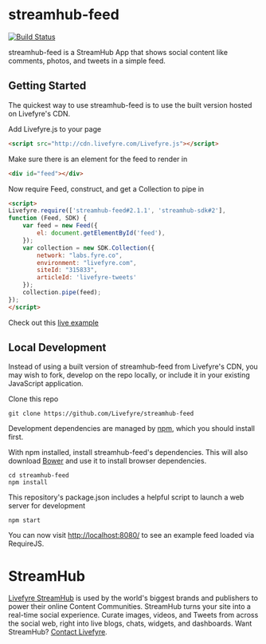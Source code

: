 # streamhub-feed

[![Build Status](https://travis-ci.org/Livefyre/streamhub-feed.png)](https://travis-ci.org/Livefyre/streamhub-feed)

streamhub-feed is a StreamHub App that shows social content like comments, photos, and tweets in a simple feed.

## Getting Started

The quickest way to use streamhub-feed is to use the built version hosted on Livefyre's CDN.

Add Livefyre.js to your page

```html
<script src="http://cdn.livefyre.com/Livefyre.js"></script>
```

Make sure there is an element for the feed to render in

```html
<div id="feed"></div>
```

Now require Feed, construct, and get a Collection to pipe in

```html
<script>
Livefyre.require(['streamhub-feed#2.1.1', 'streamhub-sdk#2'],
function (Feed, SDK) {
    var feed = new Feed({
        el: document.getElementById('feed'),
    });
    var collection = new SDK.Collection({
        network: "labs.fyre.co",
        environment: "livefyre.com",
        siteId: "315833",
        articleId: 'livefyre-tweets'
    });
    collection.pipe(feed);
});
</script>
```

Check out this [live example](http://codepen.io/gobengo/pen/gIibE)

## Local Development

Instead of using a built version of streamhub-feed from Livefyre's CDN, you may wish to fork, develop on the repo locally, or include it in your existing JavaScript application.

Clone this repo

    git clone https://github.com/Livefyre/streamhub-feed

Development dependencies are managed by [npm](https://github.com/isaacs/npm), which you should install first.

With npm installed, install streamhub-feed's dependencies. This will also download [Bower](https://github.com/bower/bower) and use it to install browser dependencies.

    cd streamhub-feed
    npm install

This repository's package.json includes a helpful script to launch a web server for development

    npm start

You can now visit [http://localhost:8080/](http://localhost:8080/) to see an example feed loaded via RequireJS.

# StreamHub

[Livefyre StreamHub](http://www.livefyre.com/streamhub/) is used by the world's biggest brands and publishers to power their online Content Communities. StreamHub turns your site into a real-time social experience. Curate images, videos, and Tweets from across the social web, right into live blogs, chats, widgets, and dashboards. Want StreamHub? [Contact Livefyre](http://www.livefyre.com/contact/).
